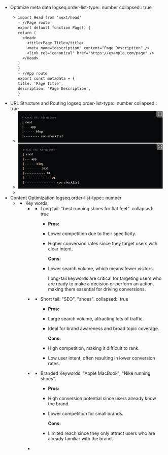 - Optimize meta data
  logseq.order-list-type:: number
  collapsed:: true
	- ```
	  import Head from 'next/head'
	  - //Page route
	  export default function Page() {
	  return (
	    <Head>
	      <title>Page Title</title>
	      <meta name="description" content="Page Description" />
	      <link rel="canonical" href="https://example.com/page" />
	    </Head>
	  )
	  }
	  - //App route
	  export const metadata = {
	  title: 'Page Title',
	  description: 'Page Description',
	  }
	  ```
- URL Structure and Routing
  logseq.order-list-type:: number
  collapsed:: true
	- ![image.png](../assets/image_1740687112035_0.png)
	- ![image.png](../assets/image_1740687123948_0.png)
	-
- Content Optimization
  logseq.order-list-type:: number
	- + Key words:
		- - Long tail: "best running shoes for flat feet".
		  collapsed:: true
			- **Pros:**
			- Lower competition due to their specificity.
			- Higher conversion rates since they target users with clear intent.
			  
			  **Cons:**
			- Lower search volume, which means fewer visitors.
			  
			  Long-tail keywords are critical for targeting users who are ready to make a decision or perform an action, making them essential for driving conversions.
		- - Short tail: "SEO", "shoes".
		  collapsed:: true
			- **Pros:**
			- Large search volume, attracting lots of traffic.
			- Ideal for brand awareness and broad topic coverage.
			  
			  **Cons:**
			- High competition, making it difficult to rank.
			- Low user intent, often resulting in lower conversion rates.
		- - Branded Keywords: "Apple MacBook",  "Nike running shoes".
			- **Pros:**
			- High conversion potential since users already know the brand.
			- Lower competition for small brands.
			  
			  **Cons:**
			- Limited reach since they only attract users who are already familiar with the brand.
		-